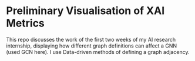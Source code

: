 # Preliminary Visualisation of XAI Metrics

This repo discusses the work of the first two weeks of my AI research internship, displaying how different graph definitions can affect a GNN (used GCN here). I use Data-driven methods of defining a graph adjacency.